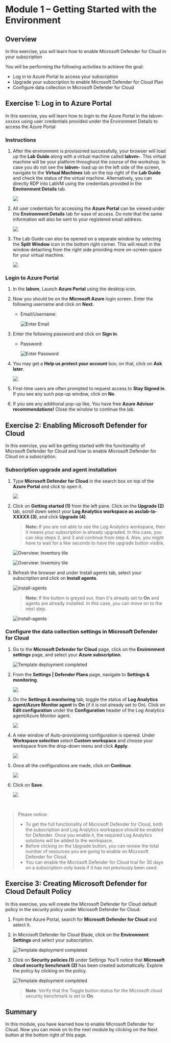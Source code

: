 # Module 1 – Getting Started with the Environment

## Overview

In this exercise, you will learn how to enable Microsoft Defender for Cloud in your subscription

You will be performing the following activities to achieve the goal:

  - Log in to Azure Portal to access your subscription
  - Upgrade your subscription to enable Microsoft Defender for Cloud Plan
  - Configure data collection in Microsoft Defender for Cloud

## Exercise 1: Log in to Azure Portal

In this exercise, you will learn how to login to the Azure Portal in the labvm-xxxxxx using user credentials provided under the Environment Details to access the Azure Portal

### Instructions 

1. After the environment is provisioned successfully, your browser will load up the **Lab Guide** along with a virtual machine called **labvm-<inject key="DeploymentID" enableCopy="false"/>**. This virtual machine will be your platform throughout the course of the workshop. In case you do not see the **labvm-<inject key="DeploymentID" enableCopy="false"/>** load up on the left side of the screen, navigate to the **Virtual Machines** tab on the top right of the **Lab Guide** and check the status of the virtual machine. Alternatively, you can directly RDP into LabVM using the credentials provided in the **Environment Details** tab.

    ![](../Images/Sh16.png)

1. All user credentials for accessing the **Azure Portal** can be viewed under the **Environment Details** tab for ease of access. Do note that the same information will also be sent to your registered email address. 

    ![](../Images/Sh17.png)

1. The Lab Guide can also be opened on a separate window by selecting the **Split Window** icon in the bottom right corner. This will result in the window detaching from the right side providing more on-screen space for your virtual machine.

    ![](../Images/Sh18.png)

### Login to Azure Portal 

1. In the **labvm**, Launch **Azure Portal** using the desktop icon.

1. Now you should be on the **Microsoft Azure** login screen. Enter the following username and click on **Next**.  

   * Email/Username: <inject key="AzureAdUserEmail"></inject> 

        ![](../Images/azure-login-enter-email.png "Enter Email") 

1. Enter the following password and click on **Sign in**. 

   * Password: <inject key="AzureAdUserPassword"></inject> 

        ![](../Images/azure-login-enter-password1.png "Enter Password") 

1. You may get a **Help us protect your account** box; on that, click on **Ask later**.

    ![](../Images/c1.png) 
 
1. First-time users are often prompted to request access to **Stay Signed in**. If you see any such pop-up window, click on **No**.

1. If you see any additional pop-up like, You have free **Azure Advisor recommendations!** Close the window to continue the lab.


## Exercise 2: Enabling Microsoft Defender for Cloud

In this exercise, you will be getting started with the functionality of Microsoft Defender for Cloud and how to enable Microsoft Defender for Cloud on a subscription.

### Subscription upgrade and agent installation

1. Type **Microsoft Defender for Cloud** in the search box on top of the **Azure Portal** and click to open it.

    ![](../Images/m3e1s1.png)

1. Click on **Getting started (1)** from the left pane. Click on the **Upgrade (2)** tab, scroll down select your **Log Analytics workspace as asclab-la-XXXXX (3)**, and click **Upgrade (4)**.

    > **Note:** If you are not able to see the Log Analytics workspace, then it means your subscription is already upgraded. In this case, you can skip steps 2, and 3 and continue from step 4. Also, you might have to wait for a few seconds to have the upgrade button visible.

    ![Overview: Inventory tile](../Images/lab1-1.png)

    ![Overview: Inventory tile](../Images/lab1-2.png) 

1. Refresh the browser and under Install agents tab, select your subscription and click on **Install agents**. 

    ![install-agents](../Images/lab1-3.png)
   
    > **Note:** If the button is greyed out, then it's already set to **On** and agents are already installed. In this case, you can move on to the next step.

    ![install-agents](../Images/installagents1.png)

### Configure the data collection settings in Microsoft Defender for Cloud

1. Go to the **Microsoft Defender for Cloud** page, click on the **Environment settings** page, and select your **Azure subscription**.

    ![Template deployment completed](../Images/security1.2.png)

1. From the **Settings | Defender Plans** page, navigate to **Settings & monitoring**.

    ![](../Images/secure-3.png)

1. On the **Settings & monitoring** tab, toggle the status of **Log Analytics agent/Azure Monitor agent** to **On** (if it is not already set to On). Click on **Edit configuration** under the **Configuration** header of the Log Analytics agent/Azure Monitor agent.

    ![](../Images/secure-2.png)
    
1. A new window of Auto-provisioning configuration is opened. Under **Workspace selection** select **Custom workspace** and choose your workspace from the drop-down menu and click **Apply**.

     ![](../Images/mod1-ex2-2.png)
  

1. Once all the configurations are made, click on **Continue**.

    ![](../Images/secure-4.png)
    
1. Click on **Save**. 

    ![](../Images/1.1.png)


<br>

> Please notice:
> * To get the full functionality of Microsoft Defender for Cloud, both the subscription and Log Analytics workspace should be enabled for Defender. Once you enable it,  the required Log Analytics solutions will be added to the workspace.
> * Before clicking on the Upgrade button, you can review the total number of resources you are going to enable on Microsoft Defender for Cloud.
> * You can enable the Microsoft Defender for Cloud trial for 30 days on a subscription-only basis if it has not previously been used.

## Exercise 3: Creating Microsoft Defender for Cloud Default Policy

In this exercise, you will create the Microsoft Defender for Cloud default policy in the security policy under Microsoft Defender for Cloud.

1. From the Azure Portal, search for **Microsoft Defender for Cloud** and select it.
   
1. In Microsoft Defender for Cloud Blade, click on the **Environment Settings** and select your subscription.

    ![Template deployment completed](../Images/m1e2.1s2.png)
   
1. Click on **Security policies (1)** under Settings You'll notice that **Microsoft cloud security benchmark (2)** has been created automatically. Explore the policy by clicking on the policy.

    ![Template deployment completed](../Images/Sh14.png)
   
   > **Note**: Verify that the Toggle button status for the Microsoft cloud security benchmark is set to **On**.
    
## Summary

In this module, you have learned how to enable Microsoft Defender for Cloud. Now you can move on to the next module by clicking on the Next button at the bottom right of this page.
